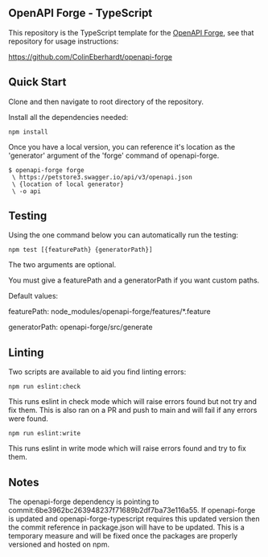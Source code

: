 ## OpenAPI Forge - TypeScript

This repository is the TypeScript template for the [OpenAPI Forge](https://github.com/ColinEberhardt/openapi-forge), see that repository for usage instructions:

https://github.com/ColinEberhardt/openapi-forge


## Quick Start

Clone and then navigate to root directory of the repository.

Install all the dependencies needed:
~~~
npm install
~~~
Once you have a local version, you can reference it's location as the 'generator' argument of the 'forge' command of openapi-forge. 
~~~
$ openapi-forge forge
 \ https://petstore3.swagger.io/api/v3/openapi.json
 \ {location of local generator}
 \ -o api
~~~

## Testing

Using the one command below you can automatically run the testing:
~~~
npm test [{featurePath} {generatorPath}]
~~~
The two arguments are optional.

You must give a featurePath and a generatorPath if you want custom paths.

Default values:

featurePath: node_modules/openapi-forge/features/*.feature

generatorPath: openapi-forge/src/generate

## Linting

Two scripts are available to aid you find linting errors:

~~~
npm run eslint:check
~~~
This runs eslint in check mode which will raise errors found but not try and fix them.
This is also ran on a PR and push to main and will fail if any errors were found. 

~~~
npm run eslint:write
~~~
This runs eslint in write mode which will raise errors found and try to fix them.

## Notes

The openapi-forge dependency is pointing to commit:6be3962bc263948237f71689b2df7ba73e116a55. If openapi-forge is updated and openapi-forge-typescript requires this updated version then the commit reference in package.json will have to be updated. This is a temporary measure and will be fixed once the packages are properly versioned and hosted on npm.  
